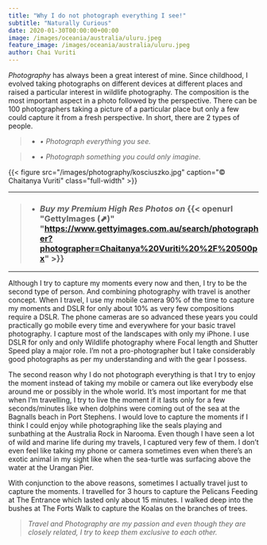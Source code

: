 ```yaml
---
title: "Why I do not photograph everything I see!"
subtitle: "Naturally Curious"
date: 2020-01-30T00:00:00+00:00
image: /images/oceania/australia/uluru.jpeg
feature_image: /images/oceania/australia/uluru.jpeg
author: Chai Vuriti
---
```

*Photography* has always been a great interest of mine. Since childhood, I evolved taking photographs on different devices at different places and raised a particular interest in wildlife photography. The composition is the most important aspect in a photo followed by the perspective. There can be 100 photographers taking a picture of a particular place but only a few could capture it from a fresh perspective. In short, there are 2 types of people. 
 

>-  *• Photograph everything you see.*

>-  *• Photograph something you could only imagine.*



 {{< figure src="/images/photography/kosciuszko.jpg" caption="© Chaitanya Vuriti" class="full-width" >}}

 ---
 
 >- ### *Buy my Premium High Res Photos on* {{< openurl "GettyImages (⬈)" "https://www.gettyimages.com.au/search/photographer?photographer=Chaitanya%20Vuriti%20%2F%20500px" >}}

---
 
Although I try to capture my moments every now and then, I try to be the second type of person. And combining photography with travel is another concept. When I travel, I use my mobile camera 90% of the time to capture my moments and DSLR for only about 10% as very few compositions require a DSLR. The phone cameras are so advanced these years you could practically go mobile every time and everywhere for your basic travel photography. I capture most of the landscapes with only my iPhone. I use DSLR for only and only Wildlife photography where Focal length and Shutter Speed play a major role. I’m not a pro-photographer but I take considerably good photographs as per my understanding and with the gear I possess. 
 

The second reason why I do not photograph everything is that I try to enjoy the moment instead of taking my mobile or camera out like everybody else around me or possibly in the whole world. It’s most important for me that when I’m travelling, I try to live the moment if it lasts only for a few seconds/minutes like when dolphins were coming out of the sea at the Bagnalls beach in Port Stephens. I would love to capture the moments if I think I could enjoy while photographing like the seals playing and sunbathing at the Australia Rock in Narooma. Even though I have seen a lot of wild and marine life during my travels, I captured very few of them. I don’t even feel like taking my phone or camera sometimes even when there’s an exotic animal in my sight like when the sea-turtle was surfacing above the water at the Urangan Pier. 


With conjunction to the above reasons, sometimes I actually travel just to capture the moments. I travelled for 3 hours to capture the Pelicans Feeding at The Entrance which lasted only about 15 minutes. I walked deep into the bushes at The Forts Walk to capture the Koalas on the branches of trees. 

 
> *Travel and Photography are my passion and even though they are closely related, I try to keep them exclusive to each other.* 
